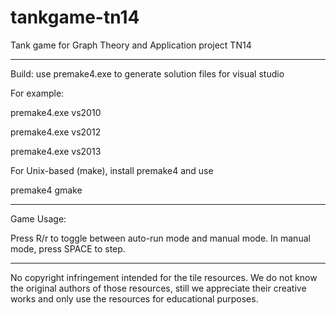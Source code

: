 tankgame-tn14
=============

Tank game for Graph Theory and Application project TN14

-------------
Build: use premake4.exe to generate solution files for visual studio

For example:

premake4.exe vs2010

premake4.exe vs2012

premake4.exe vs2013

For Unix-based (make), install premake4 and use

premake4 gmake

-------------
Game Usage:

Press R/r to toggle between auto-run mode and manual mode.
In manual mode, press SPACE to step.

-------------
No copyright infringement intended for the tile resources.
We do not know the original authors of those resources, still
we appreciate their creative works and only use the resources
for educational purposes.
